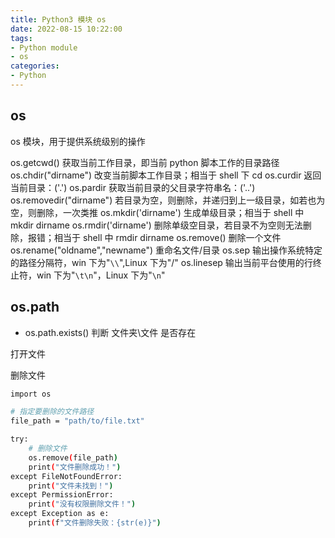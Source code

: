 ```yaml
---
title: Python3 模块 os
date: 2022-08-15 10:22:00
tags:
- Python module
- os
categories:
- Python
---
```


## os
os 模块，用于提供系统级别的操作

os.getcwd()         获取当前工作目录，即当前 python 脚本工作的目录路径
os.chdir("dirname") 改变当前脚本工作目录；相当于 shell 下 cd
os.curdir           返回当前目录：('.')
os.pardir           获取当前目录的父目录字符串名：('..')
os.removedir("dirname") 若目录为空，则删除，并递归到上一级目录，如若也为空，则删除，一次类推
os.mkdir('dirname') 生成单级目录；相当于 shell 中 mkdir dirname
os.rmdir('dirname') 删除单级空目录，若目录不为空则无法删除，报错；相当于 shell 中 rmdir dirname
os.remove()         删除一个文件
os.rename("oldname","newname") 重命名文件/目录
os.sep              输出操作系统特定的路径分隔符，win 下为"`\\`",Linux 下为"/"
os.linesep          输出当前平台使用的行终止符，win 下为"`\t\n`"，Linux 下为"`\n`"


## os.path



- os.path.exists()
    判断 文件夹\文件 是否存在


打开文件




删除文件

```bash
import os

# 指定要删除的文件路径
file_path = "path/to/file.txt"

try:
    # 删除文件
    os.remove(file_path)
    print("文件删除成功！")
except FileNotFoundError:
    print("文件未找到！")
except PermissionError:
    print("没有权限删除文件！")
except Exception as e:
    print(f"文件删除失败：{str(e)}")
```
